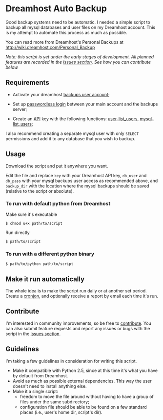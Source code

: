 # Dreamhost Auto Backup

Good backup systems need to be automatic. I needed a simple script to backup all mysql databases and user files on my Dreamhost account. This is my attempt to automate this process as much as possible.

You can read more from Dreamhost's Personal Backups at <http://wiki.dreamhost.com/Personal_Backup>

*Note: this script is yet under the early stages of development. All planned features are recorded in the [issues section](https://github.com/helderco/dh-auto-backup/issues?milestone=1). See how you can contribute below.*


## Requirements

* Activate your dreamhost [backups user account](http://wiki.dreamhost.com/Personal_Backup);

* Set up [passwordless login](http://wiki.dreamhost.com/Ssh#Passwordless_Login) between your main account and the backups server;

* Create an [API](http://wiki.dreamhost.com/Api) key with the following functions:
  [user-list_users](http://wiki.dreamhost.com/Api#user-list_users),
  [mysql-list_users](http://wiki.dreamhost.com/Api#mysql-list_users);

I also recommend creating a separate mysql user with only `SELECT` permissions and add it to any database that you wish to backup.


## Usage

Download the script and put it anywhere you want.

Edit the file and replace `key` with your Dreamhost API key, `db_user` and `db_pass` with your mysql backups user access  as recommended above, and `backup_dir` with the location where the mysql backups should be saved (relative to the script or absolute).

### To run with default python from Dreamhost

Make sure it's executable

`$ chmod u+x path/to/script`

Run directly

`$ path/to/script`

### To run with a different python binary

`$ path/to/python path/to/script`


## Make it run automatically

The whole idea is to make the script run daily or at another set period. Create a [cronjon](http://wiki.dreamhost.com/Goodies_Control_Panel#Cron_Jobs), and optionally receive a report by email each time it's run.


## Contribute

I'm interested in community improvements, so be free to [contribute](http://help.github.com/send-pull-requests/). You can also submit feature requests and report any issues or bugs with the script in the [issues section](https://github.com/helderco/dh-auto-backup/issues).


## Guidelines

I'm taking a few guidelines in consideration for writing this script.

* Make it compatible with Python 2.5, since at this time it's what you have by default from Dreamhost.
* Avoid as much as possible external dependencies. This way the user doesn't need to install anything else.
* Make it a single script:
  * freedom to move the file around without having to have a group of files  under the same subdirectory;
  * configuration file should be able to be found on a few standard places (i.e., user's home dir, script's dir).

